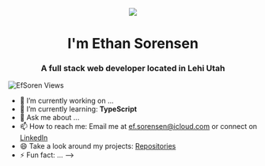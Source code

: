 <p align="center">
  <img src="https://media0.giphy.com/media/v1.Y2lkPTc5MGI3NjExZGQ5NDU0YWVmN2ZmMzBjNzhmNWY2Njk0MWU4NjBlNDM5OWU0YjExOCZjdD1n/l378aUIDVRapQXXfG/giphy.gif">
</p>
<h1 align="center">I'm Ethan Sorensen</h1>
<h3 align="center">A full stack web developer located in Lehi Utah</h3>


<p align="left"> <img src="https://komarev.com/ghpvc/?username=EfSoren&label=Profile%20views&color=0e75b6&style=flat" alt="EfSoren Views" /> </p>

- 🔭 I’m currently working on ...
- 🌱 I’m currently learning: **TypeScript**
- 💬 Ask me about ...
- 📫 How to reach me: Email me at ef.sorensen@icloud.com or connect on <a href="https://www.linkedin.com/in/ethan-sorensen-076324266/">LinkedIn<a/>
- 😄 Take a look around my projects: [Repositories](https://github.com/EfSoren?tab=repositories)
- ⚡ Fun fact: ...
-->
